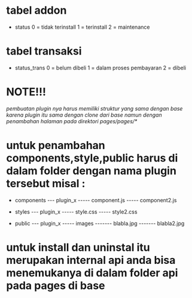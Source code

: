 # tabel addon

- status
  0 = tidak terinstall
  1 = terinstall
  2 = maintenance

# tabel transaksi

- status_trans
  0 = belum dibeli
  1 = dalam proses pembayaran
  2 = dibeli

# NOTE!!!

 *pembuatan plugin nya harus memiliki struktur yang sama dengan base karena plugin itu sama dengan clone dari base namun dengan penambahan halaman pada direktori pages/pages/\**

# untuk penambahan components,style,public harus di dalam folder dengan nama plugin tersebut misal :

- components
  --- plugin_x
  ----- component.js
  ----- component2.js

- styles
  --- plugin_x
  ----- style.css
  ----- style2.css

- public
  --- plugin_x
  ----- images
  ------- blabla.jpg
  ------- blabla2.jpg

# untuk install dan uninstal itu merupakan internal api anda bisa menemukanya di dalam folder api pada pages di base 
